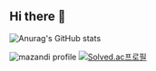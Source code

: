 ## Hi there 👋

<!--
**jhgl0419/jhgl0419** is a ✨ _special_ ✨ repository because its `README.md` (this file) appears on your GitHub profile.

Here are some ideas to get you started:

- 🔭 I’m currently working on ...
- 🌱 I’m currently learning ...
- 👯 I’m looking to collaborate on ...
- 🤔 I’m looking for help with ...
- 💬 Ask me about ...
- 📫 How to reach me: ...
- 😄 Pronouns: ...
- ⚡ Fun fact: ...
-->
![Anurag's GitHub stats](https://github-readme-stats.vercel.app/api?username=jhgl0419&show_icons=true&theme=radical)

![mazandi profile](http://mazandi.herokuapp.com/api?handle={supercsehan}&theme=warm)
[![Solved.ac프로필](http://mazassumnida.wtf/api/v2/generate_badge?boj={supercsehan})](https://solved.ac/{supercsehan})
